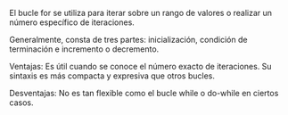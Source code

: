 El bucle for se utiliza para iterar sobre un rango de valores o realizar un número específico de iteraciones. 

Generalmente, consta de tres partes: inicialización, condición de terminación e incremento o decremento.

Ventajas:
Es útil cuando se conoce el número exacto de iteraciones.
Su sintaxis es más compacta y expresiva que otros bucles.

Desventajas:
No es tan flexible como el bucle while o do-while en ciertos casos.